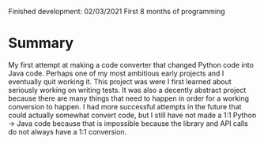 Finished development: 02/03/2021
First 8 months of programming

# Summary
My first attempt at making a code converter that changed Python code into Java code.
Perhaps one of my most ambitious early projects and I eventually quit working it. This
project was were I first learned about seriously working on writing tests. It was also
a decently abstract project because there are many things that need to happen in order for a
working conversion to happen. I had more successful attempts in the future that could actually
somewhat convert code, but I still have not made a 1:1 Python -> Java code because that is
impossible because the library and API calls do not always have a 1:1 conversion.